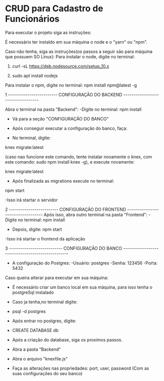 # CRUD para Cadastro de Funcionários 

Para executar o projeto siga as instruções:

É necessário ter instaldo em sua máquina o node e o "yarn" ou "npm".

Caso não tenha, siga as instruções(os passos a seguir são para máquina que possuem SO Linux):
Para instalar o node, digite no terminal:
1. curl -sL https://deb.nodesource.com/setup_10.x

2. sudo apt install nodejs


Para instalar o npm, digite no terminal:
npm install npm@latest -g

1 -------------------------  CONFIGURAÇÃO DO BACKEND -----------------------------------

Abra o terminal na pasta "Backend":
-Digite no terminal:
npm install

- Vá para a seção "CONFIGURAÇÃO DO BANCO"

- Após conseguir executar a configuração do banco, faça:
- No terminal, digite:

knex migrate:latest 

(caso nao funcione este comando, tente instalar novamente o knex, com este comando: 
sudo npm install knex -g), e execute novamente:

knex migrate:latest

- Após finalizada as migrations execute no terminal:

npm start

-Isso irá startar o servidor

2 -------------------------  CONFIGURAÇÃO DO FRONTEND -----------------------------------
Após isso, abra outro terminal na pasta "Frontend":
-Digite no terminal:
npm install

- Depois, digite:
npm start

-Isso irá startar o frontend da aplicação

3 ---------------------------   CONFIGURAÇÃO DO BANCO --------------------------------------------------
- A configuração do Postgres:
-Usuário: postgres
-Senha: 123456
-Porta: 5432

Caso queira alterar para executar em sua máquina:
- É necessário criar um banco local em sua máquina, para isso tenha o postgreSql instalado

- Caso ja tenha,no terminal digite:
- psql -d postgres
- Após entrar no postgres, digite:
- CREATE DATABASE db

- Após a criação do database, siga os proximos passos.

- Abra a pasta "Backend"
- Abra o arquivo "knexfile.js"
- Faça as alterações nas propriedades: port, user, password (Com as suas configurações do seu banco)


